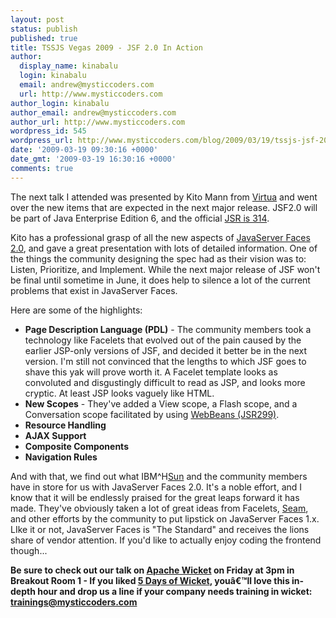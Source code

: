 ```yaml
---
layout: post
status: publish
published: true
title: TSSJS Vegas 2009 - JSF 2.0 In Action
author:
  display_name: kinabalu
  login: kinabalu
  email: andrew@mysticcoders.com
  url: http://www.mysticcoders.com
author_login: kinabalu
author_email: andrew@mysticcoders.com
author_url: http://www.mysticcoders.com
wordpress_id: 545
wordpress_url: http://www.mysticcoders.com/blog/2009/03/19/tssjs-jsf-20-in-action/
date: '2009-03-19 09:30:16 +0000'
date_gmt: '2009-03-19 16:30:16 +0000'
comments: true
---
```

<p>The next talk I attended was presented by Kito Mann from <a href="http://www.virtua.com/" title="Virtua, Inc." target="_blank">Virtua</a> and went over the new items that are expected in the next major release. JSF2.0 will be part of Java Enterprise Edition 6, and the official <a href="http://jcp.org/aboutJava/communityprocess/edr/jsr314/" title="JSR314" target="_blank">JSR is 314</a>.</p>
<p>Kito has a professional grasp of all the new aspects of <a href="http://jcp.org/en/jsr/detail?id=314" title="JavaServer Faces 2.0" target="_blank">JavaServer Faces 2.0</a>, and gave a great presentation with lots of detailed information. One of the things the community designing the spec had as their vision was to: Listen, Prioritize, and Implement. While the next major release of JSF won't be final until sometime in June, it does help to silence a lot of the current problems that exist in JavaServer Faces.</p>
<p>Here are some of the highlights:</p>
<ul>
<li><strong>Page Description Language (PDL)</strong> - The community members took a technology like Facelets that evolved out of the pain caused by the earlier JSP-only versions of JSF, and decided it better be in the next version. I'm still not convinced that the lengths to which JSF goes to shave this yak will prove worth it. A Facelet template looks as convoluted and disgustingly difficult to read as JSP, and looks more cryptic. At least JSP looks vaguely like HTML.</li>
<li><strong>New Scopes</strong> - They've added a View scope, a Flash scope, and a Conversation scope facilitated by using <a href="http://jcp.org/en/jsr/detail?id=299" title="JSR299 - WebBeans" target="_blank">WebBeans (JSR299)</a>.</li>
<li><strong>Resource Handling</strong></li>
<li><strong>AJAX Support</strong></li>
<li><strong>Composite Components</strong></li>
<li><strong>Navigation Rules</strong></li>
</ul>
<p>And with that, we find out what IBM^H<a href="http://www.sun.com/" title="Sun Microsystems" target="_blank">Sun</a> and the community members have in store for us with JavaServer Faces 2.0. It's a noble effort, and I know that it will be endlessly praised for the great leaps forward it has made. They've obviously taken a lot of great ideas from Facelets, <a href="http://www.jboss.com/products/seam/" title="Seam" target="_blank">Seam</a>, and other efforts by the community to put lipstick on JavaServer Faces 1.x. LIke it or not, JavaServer Faces is "The Standard" and receives the lions share of vendor attention. If you'd like to actually enjoy coding the frontend though...</p>
<p><strong>Be sure to check out our talk on <a href="http://wicket.apache.org/" title="Apache Wicket" target="_blank">Apache Wicket</a> on Friday at 3pm in Breakout Room 1 - If you liked <a href="http://www.mysticcoders.com/blog/2009/03/09/5-days-of-wicket/" title="5 Days of Wicket" target="_top">5 Days of Wicket</a>, youâ€™ll love this in-depth hour and drop us a line if your company needs training in wicket: <a href="mailto:trainings@mysticcoders.com">trainings@mysticcoders.com</a><br /></strong></p>
